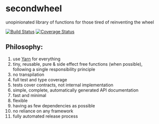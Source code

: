 # secondwheel
unopinionated library of functions for those tired of reinventing the wheel

[![Build Status](https://travis-ci.com/thealjey/secondwheel.svg?branch=master)](https://travis-ci.com/thealjey/secondwheel)
[![Coverage Status](https://coveralls.io/repos/github/thealjey/secondwheel/badge.svg?branch=master)](https://coveralls.io/github/thealjey/secondwheel?branch=master)

## Philosophy:
1. use [Yarn](https://yarnpkg.com/en/) for everything
1. tiny, reusable, pure & side effect free functions (when possible),
   following a single responsibility principle
1. no transpilation
1. full test and type coverage
1. tests cover contracts, not internal implementation
1. simple, complete, automatically generated API documentation
1. fast and minimal
1. flexible
1. having as few dependencies as possible
1. no reliance on any framework
1. fully automated release process
